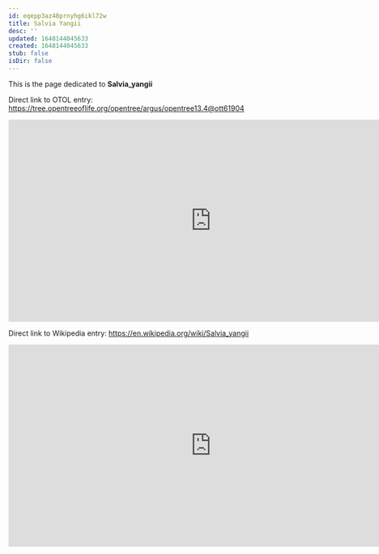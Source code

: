 ```yaml
---
id: eqepp3az48prnyhg6ikl72w
title: Salvia Yangii
desc: ''
updated: 1648144045633
created: 1648144045633
stub: false
isDir: false
---
```

This is the page dedicated to **Salvia_yangii**


Direct link to OTOL entry: https://tree.opentreeoflife.org/opentree/argus/opentree13.4@ott61904



<html>
    <body>
    <iframe src="https://tree.opentreeoflife.org/opentree/argus/opentree13.4@ott61904"
    width="800" height="400" frameborder="0" allowfullscreen> </iframe>
    </body>
</html>
    


Direct link to Wikipedia entry: https://en.wikipedia.org/wiki/Salvia_yangii



<html>
    <body>
    <iframe src="https://en.wikipedia.org/wiki/Salvia_yangii"
    width="800" height="400" frameborder="0" allowfullscreen> </iframe>
    </body>
</html>
    
